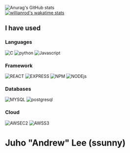 ![Anurag's GitHub stats](https://github-readme-stats.vercel.app/api?username=2ssunny&count_private=true&show_icons=true&show_icons=true&theme=rose_pine)
</br>
[![willianrod's wakatime stats](https://github-readme-stats.vercel.app/api/wakatime?username=2ssunny&layout=compact&langs_count=6)](https://github.com/anuraghazra/github-readme-stats)

<div>
  <h2>I have used</h2>
  <h3>Languages</h3>
    <img alt="C" src ="https://img.shields.io/badge/c-A8B9CC.svg?&style=flat-square&logo=C&logoColor=white"/>
    <img alt="python" src ="https://img.shields.io/badge/python-3776AB.svg?&style=flat-square&logo=python&logoColor=white"/>
    <img alt="Javascript" src ="https://img.shields.io/badge/Javascript-F7DF1E.svg?&style=flat-square&logo=Javascript&logoColor=white"/>
  <h3>Framework</h3>
    <img alt="REACT" src ="https://img.shields.io/badge/react-61DAFB.svg?&style=flat-square&logo=React&logoColor=white"/>
    <img alt="EXPRESS" src ="https://img.shields.io/badge/express-000000.svg?&style=flat-square&logo=express&logoColor=white"/>
    <img alt="NPM" src ="https://img.shields.io/badge/npm-CB3837.svg?&style=flat-square&logo=npm&logoColor=white"/>
    <img alt="NODEjs" src ="https://img.shields.io/badge/Node.js-339933.svg?&style=flat-square&logo=nodedotjs&logoColor=white"/>
  <h3>Databases</h3>
    <img alt="MYSQL" src ="https://img.shields.io/badge/MYSql-4479A1.svg?&style=flat-square&logo=mysql&logoColor=white"/>
    <img alt="postgresql" src ="https://img.shields.io/badge/postgresql-4169E1.svg?&style=flat-square&logo=postgresql&logoColor=white"/>
  <h3>Cloud</h3>
    <img alt="AWSEC2" src ="https://img.shields.io/badge/Amazon EC2-ff9900.svg?&style=flat-square&logo=amazonec2&logoColor=white"/>
    <img alt="AWSS3" src ="https://img.shields.io/badge/Amazon S3-569A31.svg?&style=flat-square&logo=amazons3&logoColor=white"/>
</div>
<div>
<h1> Juho "Andrew" Lee (ssunny)
</h1>
</div>
